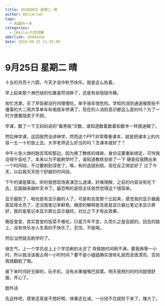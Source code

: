 ```yaml
---
title: 20180925 星期二 晴
author: Akilarlxh
tags:
  - 有趣的一天
categories:
  - 🍬Akilarの泡泡糖
abbrlink: 209dda9e
date: 2018-09-25 11:35:00
---
```

# 9月25日 星期二 晴

十五的月亮十六圆，今天才说中秋节快乐。就是这么执着。

早上起来那个淋巴结的位置虽然消肿了，还是有些隐隐作痛。

匆忙洗漱，买了早饭都没时间慢慢吃，单手骑车很危险。学校的消防通道被那些不懂事的大二用共享单车和电瓶车停满了，现在的人消防意识都这么差的吗？为了一时方便置隐患于不顾。

早课，数了一下王妈妈说的“看黑板”次数，谁知道数着数着和数羊一样就迷糊了。

然后神学课，这回居然没讲神学，然而这个PPT非常尊重课本，就是把课本上的内容一五一十的放上去。大学老师这么好当的吗？念课本就好了？

中午火急火燎的跑去驾校那边，因为换了教练的缘故，身份证要重新绑定，可怜我没得午饭吃了。本来以为不能刷学时了，谁知道教练安排了一下 硬是给我腾出来一个时间段，不过要刷到深夜了。唉，有的选就别挑，现在反正绑定好了 过了今天，以后我天天抢个舒服的时间段。

下午的课是算法，听的我想现场表演怎么退课，好难理解，之前的内容没有吃下去，后面越来越听天书了。最恐怖的是班主任依然觉得这个很简单。

显示器到了，咱也是有显示器的人了。可是和吉皮那个比起来，感觉我的显示器画面显得太亮了，还没我笔记本鲜艳。楠皮的解释是吉皮是显示器比笔记本显示屏好，我的是笔记本显示屏比显示器好。对比之下才有此效果。

晚饭食堂，其实食堂的饭菜不难吃，只是万年不变，久而久之是会腻的。回去的路上，没有快乐水人生真的不快乐了。忍住。不能喝。

然后当然就去刷学时了。

很生气，上一个学员说上上个学员刷的太迟了 导致她时间刷不满，要我再等一小时。所以我活该被占用一小时时间？要不是小姐姐确实很有礼貌而且很漂亮，否则我就翻脸了哦。

接下来时间好无聊的，玩手机，没有水果嗑嘴巴寂寞。明天我预约的时间就很舒服，开心了。

题外话

先这样吧，感冒还真是不想好啊，体重还在减，一分钱不花就轻下来了，赚大了。

